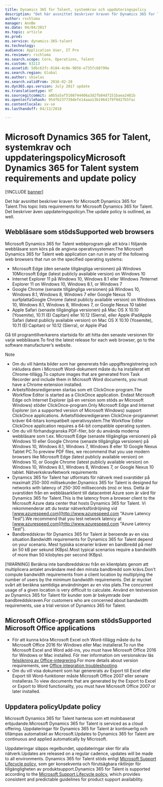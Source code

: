 ```yaml
---
title: Dynamics 365 for Talent, systemkrav och uppdateringspolicy
description: "Det här avsnittet beskriver kraven för Dynamics 365 for Talent. Det beskriver även uppdateringspolicyn."
author: rschloma
manager: AnnBe
ms.date: 04/04/2017
ms.topic: article
ms.prod: 
ms.service: dynamics-365-talent
ms.technology: 
audience: Application User, IT Pro
ms.reviewer: rschloma
ms.search.scope: Core, Operations, Talent
ms.custom: 63213
ms.assetid: 5dbc62fc-0184-4c0e-9856-e735fc68799e
ms.search.region: Global
ms.author: shielas
ms.search.validFrom: 2016-02-28
ms.dyn365.ops.version: July 2017 update
ms.translationtype: HT
ms.sourcegitcommit: a8b5a5af5108744406a3d2fb84d7151baea2481b
ms.openlocfilehash: 954f6237739defe14aaa13b19641f9f9d27b5fac
ms.contentlocale: sv-se
ms.lasthandoff: 04/13/2018

---
```


# <a name="microsoft-dynamics-365-for-talent-system-requirements-and-update-policy"></a><span data-ttu-id="bd2d4-104">Microsoft Dynamics 365 for Talent, systemkrav och uppdateringspolicy</span><span class="sxs-lookup"><span data-stu-id="bd2d4-104">Microsoft Dynamics 365 for Talent system requirements and update policy</span></span>

[!INCLUDE [banner](includes/banner.md)]

<span data-ttu-id="bd2d4-105">Det här avsnittet beskriver kraven för Microsoft Dynamics 365 for Talent.</span><span class="sxs-lookup"><span data-stu-id="bd2d4-105">This topic lists requirements for Microsoft Dynamics 365 for Talent.</span></span> <span data-ttu-id="bd2d4-106">Det beskriver även uppdateringspolicyn.</span><span class="sxs-lookup"><span data-stu-id="bd2d4-106">The update policy is outlined, as well.</span></span>

## <a name="supported-web-browsers"></a><span data-ttu-id="bd2d4-107">Webbläsare som stöds</span><span class="sxs-lookup"><span data-stu-id="bd2d4-107">Supported web browsers</span></span>

<span data-ttu-id="bd2d4-108">Microsoft Dynamics 365 for Talent webbprogram går att köra i följande webbläsare som körs på de angivna operativsystemen:</span><span class="sxs-lookup"><span data-stu-id="bd2d4-108">The Microsoft Dynamics 365 for Talent web application can run in any of the following web browsers that run on the specified operating systems:</span></span> 

*   <span data-ttu-id="bd2d4-109">Microsoft Edge (den senaste tillgängliga versionen) på Windows 10</span><span class="sxs-lookup"><span data-stu-id="bd2d4-109">Microsoft Edge (latest publicly available version) on Windows 10</span></span>
*   <span data-ttu-id="bd2d4-110">Internet Explorer 11 på Windows 10, Windows 8.1 eller Windows 7</span><span class="sxs-lookup"><span data-stu-id="bd2d4-110">Internet Explorer 11 on Windows 10, Windows 8.1, or Windows 7</span></span>
*   <span data-ttu-id="bd2d4-111">Google Chrome (senaste tillgängliga versionen) på Windows 10, Windows 8.1, Windows 8, Windows 7 eller Google Nexus 10 surfplatta</span><span class="sxs-lookup"><span data-stu-id="bd2d4-111">Google Chrome (latest publicly available version) on Windows 10, Windows 8.1, Windows 8, Windows 7, or Google Nexus 10 tablet</span></span>
*   <span data-ttu-id="bd2d4-112">Apple Safari (senaste tillgängliga versionen) på Mac OS X 10.10 (Yosemite), 10.11 (El Capitan) eller 10.12 (Sierra), eller Apple iPad</span><span class="sxs-lookup"><span data-stu-id="bd2d4-112">Apple Safari (latest publicly available version) on Mac OS X 10.10 (Yosemite), 10.11 (El Capitan) or 10.12 (Sierra), or Apple iPad</span></span>

<span data-ttu-id="bd2d4-113">Gå till programtillverkarens startsida för att hitta den senaste versionen för varje webbläsare.</span><span class="sxs-lookup"><span data-stu-id="bd2d4-113">To find the latest release for each web browser, go to the software manufacturer’s website.</span></span> 

> [!NOTE]
> * <span data-ttu-id="bd2d4-114">Om du vill hämta bilder som har genererats från uppgiftsregistrering och inkludera dem i Microsoft Word-dokument måste du ha installerat ett Chrome-tillägg.</span><span class="sxs-lookup"><span data-stu-id="bd2d4-114">To capture images that are generated from Task Recorder and include them in Microsoft Word documents, you must have a Chrome extension installed.</span></span> 
> * <span data-ttu-id="bd2d4-115">Arbetsflödesredigeraren startas som ett ClickOnce-program.</span><span class="sxs-lookup"><span data-stu-id="bd2d4-115">The Workflow Editor is started as a ClickOnce application.</span></span> <span data-ttu-id="bd2d4-116">Endast Microsoft Edge och Internet Explorer (på en version som stöds av Microsoft Windows) stöder ClickOnce-program.</span><span class="sxs-lookup"><span data-stu-id="bd2d4-116">Only Microsoft Edge and Internet Explorer (on a supported version of Microsoft Windows) support ClickOnce applications.</span></span> <span data-ttu-id="bd2d4-117">Arbetsflödesredigeraren ClickOnce-programmet kräver 64-bitars kompatibelt operativsystem.</span><span class="sxs-lookup"><span data-stu-id="bd2d4-117">The Workflow Editor ClickOnce application requires a 64-bit compatible operating system.</span></span>
> * <span data-ttu-id="bd2d4-118">Om du vill förhandsgranska PDF-filer, bör du använda moderna webbläsare som t.ex. Microsoft Edge (senaste tillgängliga versionen) på Windows 10 eller Google Chrome (senaste tillgängliga versionen) på Windows 10, Windows 8.1, Windows 7, Windows 8 eller 10 Google Nexus Tablet PC.</span><span class="sxs-lookup"><span data-stu-id="bd2d4-118">To preview PDF files, we recommend that you use modern browsers like Microsoft Edge (latest publicly available version) on Windows 10, or Google Chrome (latest publicly available version) on Windows 10, Windows 8.1, Windows 8, Windows 7, or Google Nexus 10 tablet.</span></span>
>   <span data-ttu-id="bd2d4-119">Nätverkskrav</span><span class="sxs-lookup"><span data-stu-id="bd2d4-119">Network requirements</span></span>
> * <span data-ttu-id="bd2d4-120">Dynamics 365 for Talent har utformats för nätverk med svarstider på maximalt 250-300 millisekunder.</span><span class="sxs-lookup"><span data-stu-id="bd2d4-120">Dynamics 365 for Talent is designed for networks with latency of 250-300 milliseconds (ms) or less.</span></span> <span data-ttu-id="bd2d4-121">Detta är svarstiden från en webbläsarklient till datacentret Azure som är värd för Dynamics 365 for Talent.</span><span class="sxs-lookup"><span data-stu-id="bd2d4-121">This is the latency from a browser client to the Microsoft Azure data center that hosts Dynamics 365 for Talent.</span></span> <span data-ttu-id="bd2d4-122">Vi rekommenderar att du testar nätverksfördröjning vid [www.azurespeed.com](http://www.azurespeed.com "Azure Latency Test").</span><span class="sxs-lookup"><span data-stu-id="bd2d4-122">We recommend that you test network latency at [www.azurespeed.com](http://www.azurespeed.com "Azure Latency Test").</span></span>
> * <span data-ttu-id="bd2d4-123">Bandbreddskrav för Dynamics 365 for Talent är beroende av en viss situation.</span><span class="sxs-lookup"><span data-stu-id="bd2d4-123">Bandwidth requirements for Dynamics 365 for Talent depend on your scenario.</span></span> <span data-ttu-id="bd2d4-124">Mest typiska scenarier kräver en bandbredd på mer än 50 kB per sekund (KBps).</span><span class="sxs-lookup"><span data-stu-id="bd2d4-124">Most typical scenarios require a bandwidth of more than 50 kilobytes per second (KBps).</span></span>
> 
> [!WARNING]
> <span data-ttu-id="bd2d4-125">Beräkna inte bandbreddskrav från en klientplats genom att multiplicera antalet användare med den minsta bandbredd som krävs.</span><span class="sxs-lookup"><span data-stu-id="bd2d4-125">Don't compute bandwidth requirements from a client location by multiplying the number of users by the minimum bandwidth requirements.</span></span> <span data-ttu-id="bd2d4-126">Det är mycket svårt att beräkna samtidiga användningen av en viss plats.</span><span class="sxs-lookup"><span data-stu-id="bd2d4-126">The concurrent usage of a given location is very difficult to calculate.</span></span> <span data-ttu-id="bd2d4-127">Använd en testversion av Dynamics 365 for Talent för kunder som är bekymrade över bandbreddskraven.</span><span class="sxs-lookup"><span data-stu-id="bd2d4-127">For customers who are concerned about bandwidth requirements, use a trial version of Dynamics 365 for Talent.</span></span>

## <a name="supported-microsoft-office-applications"></a><span data-ttu-id="bd2d4-128">Microsoft Office-program som stöds</span><span class="sxs-lookup"><span data-stu-id="bd2d4-128">Supported Microsoft Office applications</span></span>

* <span data-ttu-id="bd2d4-129">För att kunna köra Microsoft Excel och Word-tillägg måste du ha Microsoft Office 2016 för Windows eller Mac installerat.</span><span class="sxs-lookup"><span data-stu-id="bd2d4-129">To run the Microsoft Excel and Word add-ins, you must have Microsoft Office 2016 for Windows or Mac installed.</span></span> <span data-ttu-id="bd2d4-130">För mer information om versionskrav läs [felsökning av Office-integrering](../dev-itpro/office-integration/office-integration-troubleshooting.md "felsökning av Office-integrering+").</span><span class="sxs-lookup"><span data-stu-id="bd2d4-130">For more details about version requirements, see [Office integration troubleshooting](../dev-itpro/office-integration/office-integration-troubleshooting.md "Office integration troubleshooting").</span></span>
* <span data-ttu-id="bd2d4-131">Om du vill visa dokument som har genererats av Export till Excel eller Export till Word-funktioner måste Microsoft Office 2007 eller senare installeras.</span><span class="sxs-lookup"><span data-stu-id="bd2d4-131">To view documents that are generated by the Export to Excel or Export to Word functionality, you must have Microsoft Office 2007 or later installed.</span></span>

## <a name="update-policy"></a><span data-ttu-id="bd2d4-132">Uppdatera policy</span><span class="sxs-lookup"><span data-stu-id="bd2d4-132">Update policy</span></span>

<span data-ttu-id="bd2d4-133">Microsoft Dynamics 365 for Talent hanteras som ett molnbaserat erbjudande.</span><span class="sxs-lookup"><span data-stu-id="bd2d4-133">Microsoft Dynamics 365 for Talent is serviced as a cloud offering.</span></span> <span data-ttu-id="bd2d4-134">Uppdateringar för Dynamics 365 for Talent är kontinuerlig och tillämpas automatiskt av Microsoft.</span><span class="sxs-lookup"><span data-stu-id="bd2d4-134">Updates to Dynamics 365 for Talent are continuous and applied automatically by Microsoft.</span></span>

<span data-ttu-id="bd2d4-135">Uppdateringar släpps regelbundet, uppdateringar sker för alla nätverk.</span><span class="sxs-lookup"><span data-stu-id="bd2d4-135">Updates are released on a regular cadence, updates will be made to all environments.</span></span>  <span data-ttu-id="bd2d4-136">Dynamics 365 for Talent stöds enligt [Microsoft Support Lifecycle policy](https://support.microsoft.com/en-us/gp/lifecycle#gp/OSSLpolicy "Microsoft Support Lifecycle"), som ger konsekventa och förutsägbara riktlinjer för tillgängligheten av produktsupport.</span><span class="sxs-lookup"><span data-stu-id="bd2d4-136">Dynamics 365 for Talent is supported according to the [Microsoft Support Lifecycle policy](https://support.microsoft.com/en-us/gp/lifecycle#gp/OSSLpolicy "Microsoft Support Lifecycle"), which provides consistent and predictable guidelines for product support availability.</span></span>

